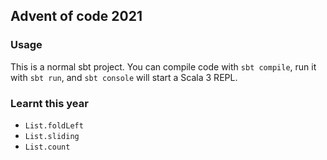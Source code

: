## Advent of code 2021

### Usage

This is a normal sbt project. You can compile code with `sbt compile`, run it with `sbt run`, and `sbt console` will start a Scala 3 REPL.

### Learnt this year

* `List.foldLeft`
* `List.sliding`
* `List.count`
